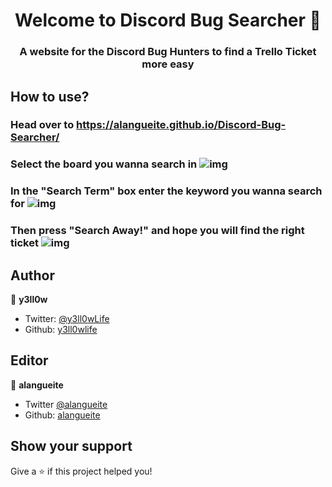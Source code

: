 <h1 align="center">Welcome to Discord Bug Searcher 👋</h1>
<p>
</p>

<h3 align="center">A website for the Discord Bug Hunters to find a Trello Ticket more easy</h6>

## How to use?
### Head over to https://alangueite.github.io/Discord-Bug-Searcher/
### Select the board you wanna search in ![img](https://i.discord.fr/X9KW.png)
### In the "Search Term" box enter the keyword you wanna search for ![img](https://i.discord.fr/3InL.png)
### Then press "Search Away!" and hope you will find the right ticket ![img](https://i.discord.fr/P0NC.png)
## Author
👤 **y3ll0w**

* Twitter: [@y3ll0wLife](https://twitter.com/y3ll0wLife)
* Github: [y3ll0wlife](https://github.com/y3ll0wlife)

## Editor

👤 **alangueite**

* Twitter [@alangueite](https://twitter.com/alangueite)
* Github: [alangueite](https://github.com/alangueite)


## Show your support
Give a ⭐️ if this project helped you!
